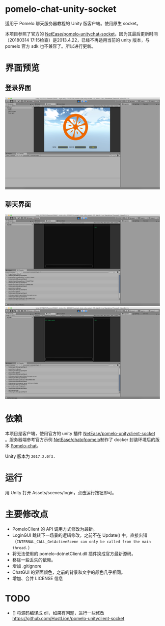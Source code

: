# pomelo-chat-unity-socket

适用于 Pomelo 聊天服务器教程的 Unity 版客户端。使用原生 socket。

本项目参照了官方的 [NetEase/pomelo-unitychat-socket](https://github.com/NetEase/pomelo-unitychat-socket)，因为其最后更新时间（20180314 17:15检查）是2013.4.22，已经不再适用当前的 unity 版本，与 pomelo 官方 sdk 也不兼容了。所以进行更新。

# 界面预览

## 登录界面
![](imgs/login-screen-1.png)

## 聊天界面
![](imgs/chat-screen-1.png)
![](imgs/chat-screen-2.png)



# 依赖

本项目是客户端，使用官方的 unity 插件 [NetEase/pomelo-unityclient-socket](https://github.com/NetEase/pomelo-unityclient-socket) 。服务器端参考官方示例 [NetEase/chatofpomelo](https://github.com/NetEase/chatofpomelo)制作了 docker 封装环境后的版本 [Pomelo-chat](https://github.com/HustLion/pomelo-chat)。

Unity 版本为 `2017.2.0f3.`

# 运行

用 Unity 打开 Assets/scenes/login，点击运行按钮即可。

# 主要修改点


* PomeloClient 的 API 调用方式修改为最新。
* LoginGUI 跳转下一场景的逻辑修改，之前不在 Update() 中，直接出错（`INTERNAL_CALL_GetActiveScene can only be called from the main thread.`）
* 将无法使用的 pomelo-dotnetClient.dll 插件换成官方最新源码。
* 移除一些丢失的依赖。
* 增加 .gitignore
* ChatGUI 的界面颜色，之前的背景和文字的颜色几乎相同。
* 增加、合并 LICENSE 信息

# TODO

* [] 将源码编译成 dll，如果有问题，进行一些修改 https://github.com/HustLion/pomelo-unityclient-socket





